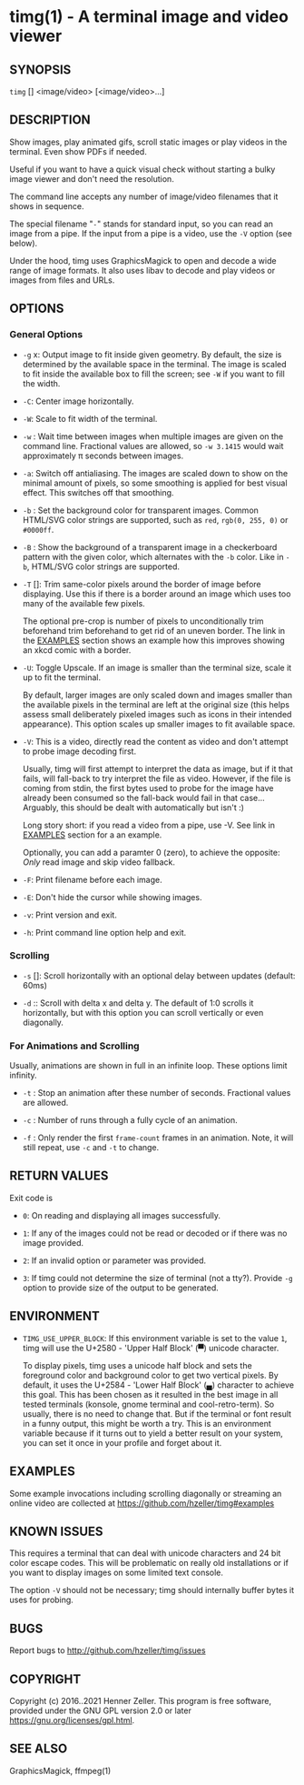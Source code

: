 timg(1) - A terminal image and video viewer
============================================

## SYNOPSIS

  `timg` [<options>] <image/video> [<image/video>...]

## DESCRIPTION

Show images, play animated gifs, scroll static images or play videos in the
terminal. Even show PDFs if needed.

Useful if you want to have a quick visual check without starting a
bulky image viewer and don't need the resolution.

The command line accepts any number of image/video filenames that it shows
in sequence.

The special filename "`-`" stands for standard input, so you can read
an image from a pipe. If the input from a pipe is a video, use the `-V` option
(see below).

Under the hood, timg uses GraphicsMagick to open and decode a wide
range of image formats. It also uses libav to decode and play videos or images
from files and URLs.

## OPTIONS

### General Options
  * `-g` <width>x<height>:
     Output image to fit inside given geometry. By default, the size is
     determined by the available space in the terminal.
     The image is scaled to fit inside the available box to fill the
     screen; see `-W` if you want to fill the width.

  * `-C`:
    Center image horizontally.

  * `-W`:
    Scale to fit width of the terminal.

  * `-w` <seconds>:
    Wait time between images when multiple images are given on the command
    line. Fractional values are allowed, so `-w 3.1415` would wait approximately
    π seconds between images.

  * `-a`:
    Switch off antialiasing. The images are scaled down to show on the
    minimal amount of pixels, so some smoothing is applied for best visual
    effect. This switches off that smoothing.

  * `-b` <background-color>:
    Set the background color for transparent images. Common HTML/SVG color
    strings are supported, such as `red`, `rgb(0, 255, 0)` or `#0000ff`.

  * `-B` <checkerboard-other-color>:
    Show the background of a transparent image in a checkerboard pattern with
    the given color, which alternates with the `-b` color.
    Like in `-b`, HTML/SVG color strings are supported.

  * `-T` [<pre-crop>]:
    Trim same-color pixels around the border of image before displaying. Use
    this if there is a border around an image which uses too many of the
    available few pixels.

    The optional pre-crop is number of pixels to unconditionally trim
    beforehand trim beforehand to get rid of an uneven border. The
    link in the [EXAMPLES](#EXAMPLES) section shows an example how this improves
    showing an xkcd comic with a border.

  * `-U`:
    Toggle Upscale. If an image is smaller than the terminal size, scale
    it up to fit the terminal.

    By default, larger images are only scaled down and images smaller than the
    available pixels in the terminal are left at the original size (this
    helps assess small deliberately pixeled images such as icons in their
    intended appearance). This option scales up smaller images to fit available
    space.

  * `-V`:
    This is a video, directly read the content as video and don't attempt to
    probe image decoding first.

    Usually, timg will first attempt to interpret the data as image, but
    if it that fails, will fall-back to try interpret the file as video.
    However, if the file is coming from stdin, the first bytes used to probe
    for the image have already been consumed so the fall-back would fail in
    that case... Arguably, this should be dealt with automatically but isn't :)

    Long story short: if you read a video from a pipe, use -V.
    See link in [EXAMPLES](#EXAMPLES) section for a an example.

    Optionally, you can add a paramter 0 (zero), to achieve the opposite:
    *Only* read image and skip video fallback.

  * `-F`:
    Print filename before each image.

  * `-E`:
    Don't hide the cursor while showing images.

  * `-v`:
    Print version and exit.

  * `-h`:
    Print command line option help and exit.

### Scrolling

  * `-s` [<ms>]:
    Scroll horizontally with an optional delay between updates (default: 60ms)

  * `-d` <dx>\:<dy>:
    Scroll with delta x and delta y. The default of 1:0 scrolls it horizontally,
    but with this option you can scroll vertically or even diagonally.

### For Animations and Scrolling

Usually, animations are shown in full in an infinite loop. These options
limit infinity.

  * `-t` <seconds>:
   Stop an animation after these number of seconds.
   Fractional values are allowed.

  * `-c` <cycle-count>:
    Number of runs through a fully cycle of an animation.

  * `-f` <frame-count>:
    Only render the first `frame-count` frames in an animation. Note, it will
    still repeat, use `-c` and `-t` to change.

## RETURN VALUES

Exit code is

  * `0`:
    On reading and displaying all images successfully.

  * `1`:
    If any of the images could not be read or decoded or if there was no
    image provided.

  * `2`:
    If an invalid option or parameter was provided.

  * `3`:
    If timg could not determine the size of terminal (not a tty?). Provide
    `-g` option to provide size of the output to be generated.


## ENVIRONMENT

  * `TIMG_USE_UPPER_BLOCK`:
     If this environment variable is set to the value `1`, timg will use the
     U+2580 - 'Upper Half Block' (▀) unicode character.

    To display pixels, timg uses a unicode half block and sets the foreground
    color and background color to get two vertical pixels. By default, it uses
    the U+2584 - 'Lower Half Block' (▄) character to achieve this goal. This
    has been chosen as it resulted in the best image in all tested terminals
    (konsole, gnome terminal and cool-retro-term). So usually, there is no
    need to change that. But if the terminal or font result in a funny output,
    this might be worth a try. This is an environment variable because if it
    turns out to yield a better result on your system, you can set it once
    in your profile and forget about it.

## EXAMPLES

Some example invocations including scrolling diagonally or streaming an
online video are collected at <https://github.com/hzeller/timg#examples>

## KNOWN ISSUES

This requires a terminal that can deal with unicode characters and 24 bit
color escape codes. This will be problematic on really old installations or
if you want to display images on some limited text console.

The option `-V` should not be necessary; timg should internally buffer bytes
it uses for probing.

## BUGS

Report bugs to <http://github.com/hzeller/timg/issues>

## COPYRIGHT

Copyright (c) 2016..2021 Henner Zeller. This program is free software,
provided under the GNU GPL version 2.0 or later
<https://gnu.org/licenses/gpl.html>.

## SEE ALSO

GraphicsMagick, ffmpeg(1)
